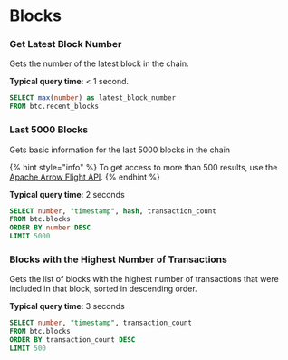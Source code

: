 # Blocks

### Get Latest Block Number

Gets the number of the latest block in the chain.

**Typical query time**: < 1 second.

```sql
SELECT max(number) as latest_block_number
FROM btc.recent_blocks
```

### Last 5000 Blocks

Gets basic information for the last 5000 blocks in the chain

{% hint style="info" %}
To get access to more than 500 results, use the [Apache Arrow Flight API](../../api/sql-query-api/apache-arrow-flight-api.md).
{% endhint %}

**Typical query time**: 2 seconds

```sql
SELECT number, "timestamp", hash, transaction_count
FROM btc.blocks
ORDER BY number DESC
LIMIT 5000
```

### Blocks with the Highest Number of Transactions

Gets the list of blocks with the highest number of transactions that were included in that block, sorted in descending order.

**Typical query time**: 3 seconds

```sql
SELECT number, "timestamp", transaction_count
FROM btc.blocks 
ORDER BY transaction_count DESC 
LIMIT 500
```
